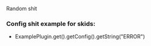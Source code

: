 Random shit
### Config shit example for skids: 
- ExamplePlugin.get().getConfig().getString("ERROR")

